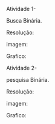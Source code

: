 Atividade 1-

Busca Binária. 

Resolução:

imagem:

Grafico:

Atividade 2-

pesquisa Binária. 

Resolução:

imagem:

Grafico:
